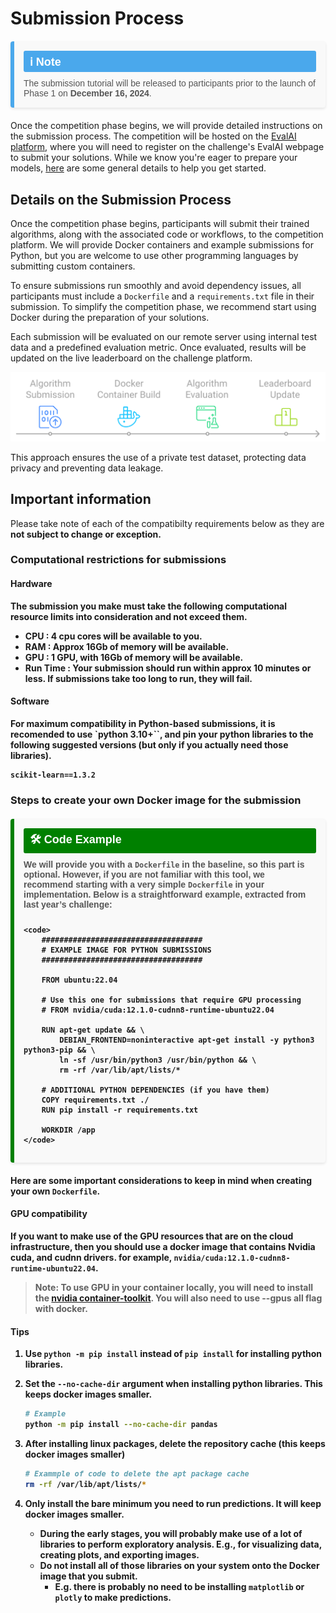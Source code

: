 # Submission Process

<div style="display: flex; flex-direction: column; background-color: #f9f9f9; border-left: 6px solid #4aa8ec; border-radius: 4px; padding: 15px; margin: 20px 0; box-shadow: 0 2px 4px rgba(0, 0, 0, 0.1); font-family: Arial, sans-serif;">
    <div style="font-size: 18px; font-weight: bold; color: #ffffff; background-color: #4aa8ec; display: inline-block; padding: 5px 10px; border-radius: 3px; margin-bottom: 10px;">ℹ️ Note</div>
    <p style="font-size: 14px; margin: 0; color: #555;">The submission tutorial will be released to participants prior to the launch of Phase 1 on <strong>December 16, 2024</strong>.</p>
</div>

Once the competition phase begins, we will provide detailed instructions on the submission process. The competition will be hosted on the [EvalAI platform](https://eval.ai/), where you will need to register on the challenge's EvalAI webpage to submit your solutions. While we know you're eager to prepare your models, [here](https://evalai.readthedocs.io/en/latest/participate.html) are some general details to help you get started.

## Details on the Submission Process

Once the competition phase begins, participants will submit their trained algorithms, along with the associated code or workflows, to the competition platform. We will provide Docker containers and example submissions for Python, but you are welcome to use other programming languages by submitting custom containers.

To ensure submissions run smoothly and avoid dependency issues, all participants must include a `Dockerfile` and a `requirements.txt` file in their submission. To simplify the competition phase, we recommend start using Docker during the preparation of your solutions.

Each submission will be evaluated on our remote server using internal test data and a predefined evaluation metric. Once evaluated, results will be updated on the live leaderboard on the challenge platform.

![Process Image](_img/Submission_Process.png)

This approach ensures the use of a private test dataset, protecting data privacy and preventing data leakage.

## Important information

Please take note of each of the compatibilty requirements below as they are <b>not<b> subject to change or exception.

### Computational restrictions for submissions
#### Hardware
The submission you make must take the following computational resource limits into consideration and not exceed them.

- **CPU** : 4 cpu cores will be available to you.
- **RAM** : Approx 16Gb of memory will be available.
- **GPU** : 1 GPU, with 16Gb of memory will be available.
- **Run Time** : Your submission should run within approx 10 minutes or less. If submissions take too long to run, they will fail.

#### Software
For maximum compatibility in Python-based submissions, it is recomended to use `python 3.10+``, and pin your python libraries to the following suggested versions (but only if you actually need those libraries).
```
scikit-learn==1.3.2
```
### Steps to create your own Docker image for the submission
<div style="display: flex; flex-direction: column; background-color: #f9f9f9; border-left: 6px solid #008000; border-radius: 4px; padding: 15px; margin: 20px 0; box-shadow: 0 2px 4px rgba(0, 0, 0, 0.1); font-family: Arial, sans-serif;">
    <div style="font-size: 18px; font-weight: bold; color: #ffffff; background-color: #008000; display: inline-block; padding: 5px 10px; border-radius: 3px; margin-bottom: 10px;">🛠️ Code Example</div>
    <p style="font-size: 14px; margin: 0 0 10px; color: #555;">We will provide you with a <code>Dockerfile</code> in the baseline, so this part is <strong>optional</strong>. However, if you are not familiar with this tool, we recommend starting with a very simple <code>Dockerfile</code> in your implementation. Below is a straightforward example, extracted from last year’s challenge:</p>

    <code>
        ####################################
        # EXAMPLE IMAGE FOR PYTHON SUBMISSIONS
        ####################################

        FROM ubuntu:22.04

        # Use this one for submissions that require GPU processing
        # FROM nvidia/cuda:12.1.0-cudnn8-runtime-ubuntu22.04

        RUN apt-get update && \
            DEBIAN_FRONTEND=noninteractive apt-get install -y python3 python3-pip && \
            ln -sf /usr/bin/python3 /usr/bin/python && \
            rm -rf /var/lib/apt/lists/*

        # ADDITIONAL PYTHON DEPENDENCIES (if you have them)
        COPY requirements.txt ./
        RUN pip install -r requirements.txt

        WORKDIR /app
    </code>

</div>



Here are some important considerations to keep in mind when creating your own `Dockerfile`.

#### GPU compatibility
If you want to make use of the GPU resources that are on the cloud infrastructure, then you should use a docker image that contains Nvidia cuda, and cudnn drivers. for example, `nvidia/cuda:12.1.0-cudnn8-runtime-ubuntu22.04`. 

> Note: To use GPU in your container locally, you will need to install the [nvidia container-toolkit](https://docs.nvidia.com/datacenter/cloud-native/container-toolkit/install-guide.html). You will also need to use --gpus all flag with docker.

#### Tips
1. Use `python -m pip install` instead of `pip install` for installing python libraries.

2. Set the `--no-cache-dir` argument when installing python libraries. This keeps docker images smaller.

    ```bash
    # Example
    python -m pip install --no-cache-dir pandas
    ```

3. After installing linux packages, delete the repository cache (this keeps docker images smaller)

    ```bash
    # Exammple of code to delete the apt package cache
    rm -rf /var/lib/apt/lists/*
    ```

4. Only install the bare minimum you need to run predictions. It will keep docker images smaller.
    - During the early stages, you will probably make use of a lot of libraries to perform exploratory analysis. E.g., for visualizing data, creating plots, and exporting images.
    - Do not install all of those libraries on your system onto the Docker image that you submit. 
        - E.g. there is probably no need to be installing `matplotlib` or `plotly` to make predictions.

